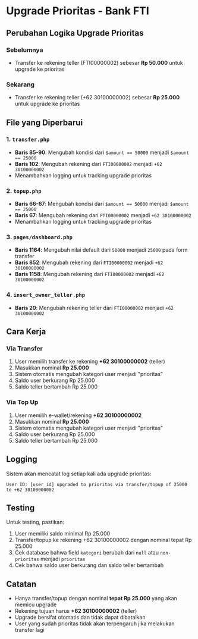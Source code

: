 # Upgrade Prioritas - Bank FTI

## Perubahan Logika Upgrade Prioritas

### Sebelumnya
- Transfer ke rekening teller (FTI00000002) sebesar **Rp 50.000** untuk upgrade ke prioritas

### Sekarang  
- Transfer ke rekening teller (+62 30100000002) sebesar **Rp 25.000** untuk upgrade ke prioritas

## File yang Diperbarui

### 1. `transfer.php`
- **Baris 85-90**: Mengubah kondisi dari `$amount == 50000` menjadi `$amount == 25000`
- **Baris 102**: Mengubah rekening dari `FTI00000002` menjadi `+62 30100000002`
- Menambahkan logging untuk tracking upgrade prioritas

### 2. `topup.php` 
- **Baris 66-67**: Mengubah kondisi dari `$amount == 50000` menjadi `$amount == 25000`
- **Baris 67**: Mengubah rekening dari `FTI00000002` menjadi `+62 30100000002`
- Menambahkan logging untuk tracking upgrade prioritas

### 3. `pages/dashboard.php`
- **Baris 1164**: Mengubah nilai default dari `50000` menjadi `25000` pada form transfer
- **Baris 852**: Mengubah rekening dari `FTI00000002` menjadi `+62 30100000002`
- **Baris 1158**: Mengubah rekening dari `FTI00000002` menjadi `+62 30100000002`

### 4. `insert_owner_teller.php`
- **Baris 20**: Mengubah rekening teller dari `FTI00000002` menjadi `+62 30100000002`

## Cara Kerja

### Via Transfer
1. User memilih transfer ke rekening **+62 30100000002** (teller)
2. Masukkan nominal **Rp 25.000**
3. Sistem otomatis mengubah kategori user menjadi "prioritas"
4. Saldo user berkurang Rp 25.000
5. Saldo teller bertambah Rp 25.000

### Via Top Up
1. User memilih e-wallet/rekening **+62 30100000002** 
2. Masukkan nominal **Rp 25.000**
3. Sistem otomatis mengubah kategori user menjadi "prioritas"
4. Saldo user berkurang Rp 25.000
5. Saldo teller bertambah Rp 25.000

## Logging

Sistem akan mencatat log setiap kali ada upgrade prioritas:
```
User ID: [user_id] upgraded to prioritas via transfer/topup of 25000 to +62 30100000002
```

## Testing

Untuk testing, pastikan:
1. User memiliki saldo minimal Rp 25.000
2. Transfer/topup ke rekening +62 30100000002 dengan nominal tepat Rp 25.000
3. Cek database bahwa field `kategori` berubah dari `null` atau `non-prioritas` menjadi `prioritas`
4. Cek bahwa saldo user berkurang dan saldo teller bertambah

## Catatan

- Hanya transfer/topup dengan nominal **tepat Rp 25.000** yang akan memicu upgrade
- Rekening tujuan harus **+62 30100000002** (teller)
- Upgrade bersifat otomatis dan tidak dapat dibatalkan
- User yang sudah prioritas tidak akan terpengaruh jika melakukan transfer lagi 